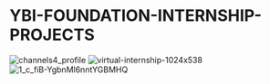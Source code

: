 # YBI-FOUNDATION-INTERNSHIP-PROJECTS
![channels4_profile](https://user-images.githubusercontent.com/91365555/172051592-7a1ad911-84f0-4da0-8171-4515f401f8a6.jpg)
![virtual-internship-1024x538](https://user-images.githubusercontent.com/91365555/172051597-beb3034e-f76a-485b-b341-16a53199c951.png)
![1_c_fiB-YgbnMl6nntYGBMHQ](https://user-images.githubusercontent.com/91365555/172051598-f69dcaea-bb24-423c-8eb8-c97ddeee6f15.jpeg)
